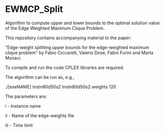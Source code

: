 # EWMCP_Split
Algorithm to compute upper and lower bounds to the optimal solution value of the Edge Weighted Maximum Clique Problem.

This repository contains accompanying material to the paper:

"Edge-weight splitting upper bounds for the edge-weighted maximum clique problem"
by Fabio Ciccarelli, Valerio Dose, Fabio Furini and Marta Monaci. 

To compile and run the code CPLEX libraries are required.

The algorithm can be run as, e.g.,

./[exeNAME] Instn80d50s2  Instn80d50s2.weights 120

The parameters are:

i - Instance name  

ii - Name of the edge-weights file  

iii - Time limit  
